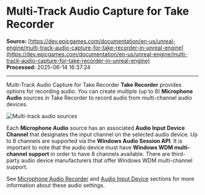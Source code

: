 # Multi-Track Audio Capture for Take Recorder

**Source:** [https://dev.epicgames.com/documentation/en-us/unreal-engine/multi-track-audio-capture-for-take-recorder-in-unreal-engine](https://dev.epicgames.com/documentation/en-us/unreal-engine/multi-track-audio-capture-for-take-recorder-in-unreal-engine)  
**Processed:** 2025-06-14 16:37:24

---

Multi-Track Audio Capture for Take Recorder **Take Recorder** provides options for recording audio. You can create multiple (up to 8) **Microphone Audio** sources in Take Recorder to record audio from multi-channel audio devices.

![Multi-track audio sources](https://d1iv7db44yhgxn.cloudfront.net/documentation/images/c46cb610-e878-4086-b378-bb902cd2ab7b/multi-track_audio_sources.png)

Each **Microphone Audio** source has an associated **Audio Input Device Channel** that designates the input channel on the selected audio device. Up to 8 channels are supported via the **Windows Audio Session API**. It is important to note that the audio device must have **Windows WDM multi-channel support** in order to have 8 channels available. There are third-party audio device manufacturers that offer Windows WDM multi-channel support.

See [Microphone Audio Recorder](/documentation/en-us/unreal-engine/take-recorder-in-unreal-engine#microphoneaudiorecorder) and [Audio Input Device](/documentation/en-us/unreal-engine/take-recorder-in-unreal-engine#audioinputdevice) sections for more information about these audio settings.